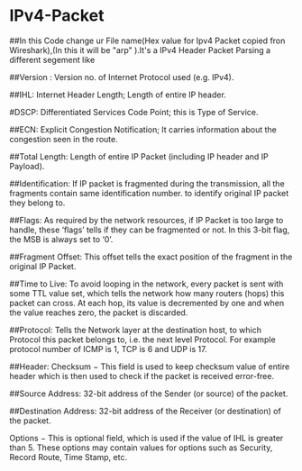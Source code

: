 # IPv4-Packet

##In this Code change ur File name(Hex value for Ipv4 Packet copied fron Wireshark),(In this it will be "arp" ).It's a IPv4 Header Packet Parsing a different segement like

##Version :
Version no. of Internet Protocol used (e.g. IPv4).

##IHL:
Internet Header Length; Length of entire IP header.

#DSCP:
Differentiated Services Code Point; this is Type of Service.

##ECN:
Explicit Congestion Notification; It carries information about the congestion seen in the route.

##Total Length:
Length of entire IP Packet (including IP header and IP Payload).

##Identification:
If IP packet is fragmented during the transmission, all the fragments contain same identification number. to identify original IP packet they belong to.

##Flags:
As required by the network resources, if IP Packet is too large to handle, these ‘flags’ tells if they can be fragmented or not. In this 3-bit flag, the MSB is always set to ‘0’.

##Fragment Offset:
This offset tells the exact position of the fragment in the original IP Packet.

##Time to Live:
To avoid looping in the network, every packet is sent with some TTL value set, which tells the network how many routers (hops) this packet can cross. At each hop, its value is decremented by one and when the value reaches zero, the packet is discarded.

##Protocol:
Tells the Network layer at the destination host, to which Protocol this packet belongs to, i.e. the next level Protocol. For example protocol number of ICMP is 1, TCP is 6 and UDP is 17.

##Header:
Checksum − This field is used to keep checksum value of entire header which is then used to check if the packet is received error-free.

##Source Address:
32-bit address of the Sender (or source) of the packet.

##Destination Address:
32-bit address of the Receiver (or destination) of the packet.

Options − This is optional field, which is used if the value of IHL is greater than 5. These options may contain values for options such as Security, Record Route, Time Stamp, etc.
